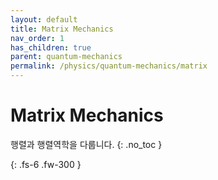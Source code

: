 ```yaml
---
layout: default
title: Matrix Mechanics
nav_order: 1
has_children: true
parent: quantum-mechanics
permalink: /physics/quantum-mechanics/matrix
---
```


# Matrix Mechanics
행렬과 행렬역학을 다룹니다.
{: .no_toc }


{: .fs-6 .fw-300 }
